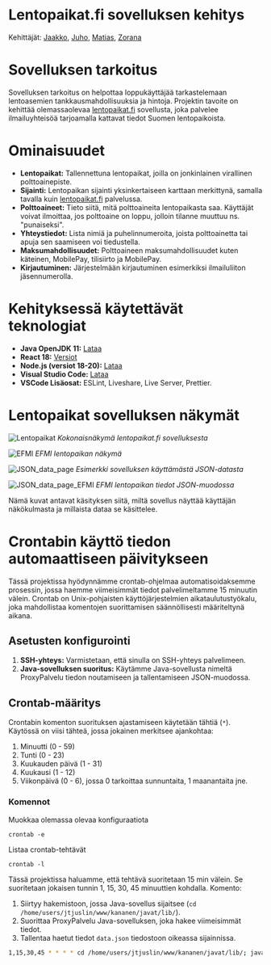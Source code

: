 # Lentopaikat.fi sovelluksen kehitys

Kehittäjät:
[Jaakko](https://github.com/JaakkoSai), [Juho](https://github.com/Juho14), [Matias](https://github.com/VEHICLE-PICK-KB), [Zorana](https://github.com/zokaas)


# Sovelluksen tarkoitus

Sovelluksen tarkoitus on helpottaa loppukäyttäjää tarkastelemaan lentoasemien tankkausmahdollisuuksia ja hintoja. Projektin tavoite on kehittää olemassaolevaa [lentopaikat.fi](http://lentopaikat.fi) sovellusta, joka palvelee ilmailuyhteisöä tarjoamalla kattavat tiedot Suomen lentopaikoista.

# Ominaisuudet

- **Lentopaikat:** Tallennettuna lentopaikat, joilla on jonkinlainen virallinen polttoainepiste.
- **Sijainti:** Lentopaikan sijainti yksinkertaiseen karttaan merkittynä, samalla tavalla kuin [lentopaikat.fi](http://lentopaikat.fi) palvelussa.
- **Polttoaineet:** Tieto siitä, mitä polttoaineita lentopaikasta saa. Käyttäjät voivat ilmoittaa, jos polttoaine on loppu, jolloin tilanne muuttuu ns. "punaiseksi".
- **Yhteystiedot:** Lista nimiä ja puhelinnumeroita, joista polttoainetta tai apuja sen saamiseen voi tiedustella.
- **Maksumahdollisuudet:** Polttoaineen maksumahdollisuudet kuten käteinen, MobilePay, tilisiirto ja MobilePay.
- **Kirjautuminen:** Järjestelmään kirjautuminen esimerkiksi ilmailuliiton jäsennumerolla.

# Kehityksessä käytettävät teknologiat

- **Java OpenJDK 11:** [Lataa](https://www.oracle.com/java/technologies/javase/jdk17-archive-downloads.html)
- **React 18:** [Versiot](https://legacy.reactjs.org/versions/)
- **Node.js (versiot 18-20):** [Lataa](https://nodejs.org/en)
- **Visual Studio Code:** [Lataa](https://code.visualstudio.com/download)
- **VSCode Lisäosat:** ESLint, Liveshare, Live Server, Prettier.


# Lentopaikat sovelluksen näkymät

![Lentopaikat](https://github.com/OP2-Black/FrontEnd/assets/97917358/87730137-0cfb-4680-b458-af701934d65f)
*Kokonaisnäkymä lentopaikat.fi sovelluksesta*

![EFMI](https://github.com/OP2-Black/FrontEnd/assets/97917358/baf04f29-f85e-4cec-84f8-c77f43503bad)
*EFMI lentopaikan näkymä*

![JSON_data_page](https://github.com/OP2-Black/FrontEnd/assets/97917358/77e85d49-b0e5-4261-9770-529c55ec721a)
*Esimerkki sovelluksen käyttämästä JSON-datasta*

![JSON_data_page_EFMI](https://github.com/OP2-Black/FrontEnd/assets/97917358/6a327999-47d3-46f5-b105-4ac8c4b2edf1)
*EFMI lentopaikan tiedot JSON-muodossa*


Nämä kuvat antavat käsityksen siitä, miltä sovellus näyttää käyttäjän näkökulmasta ja millaista dataa se käsittelee.

# Crontabin käyttö tiedon automaattiseen päivitykseen

Tässä projektissa hyödynnämme crontab-ohjelmaa automatisoidaksemme prosessin, jossa haemme viimeisimmät tiedot palvelimeltamme 15 minuutin välein. Crontab on Unix-pohjaisten käyttöjärjestelmien aikataulutustyökalu, joka mahdollistaa komentojen suorittamisen säännöllisesti määriteltynä aikana.

## Asetusten konfigurointi

1. **SSH-yhteys:** Varmistetaan, että sinulla on SSH-yhteys palvelimeen.
2. **Java-sovelluksen suoritus:** Käytämme Java-sovellusta nimeltä ProxyPalvelu tiedon noutamiseen ja tallentamiseen JSON-muodossa.

## Crontab-määritys

Crontabin komenton suorituksen ajastamiseen käytetään tähtiä (`*`). Käytössä on viisi tähteä, jossa jokainen merkitsee ajankohtaa:

1. Minuutti (0 - 59)
2. Tunti (0 - 23)
3. Kuukauden päivä (1 - 31)
4. Kuukausi (1 - 12)
5. Viikonpäivä (0 - 6), jossa 0 tarkoittaa sunnuntaita, 1 maanantaita jne.


### Komennot

Muokkaa olemassa olevaa konfiguraatiota

`crontab -e`

Listaa crontab-tehtävät

`crontab -l`

Tässä projektissa haluamme, että tehtävä suoritetaan 15 min välein. Se suoritetaan jokaisen tunnin 1, 15, 30, 45 minuuttien kohdalla. 
Komento:
1. Siirtyy hakemistoon, jossa Java-sovellus sijaitsee (`cd /home/users/jtjuslin/www/kananen/javat/lib/`).
2. Suorittaa ProxyPalvelu Java-sovelluksen, joka hakee viimeisimmät tiedot.
3. Tallentaa haetut tiedot `data.json` tiedostoon oikeassa sijainnissa.

```bash
1,15,30,45 * * * * cd /home/users/jtjuslin/www/kananen/javat/lib/; java ProxyPalvelu > /home/users/jtjuslin/www/kananen/data.json
```


